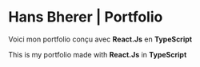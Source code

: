 # Hans Bherer | Portfolio
Voici mon portfolio conçu avec **React.Js** en **TypeScript**

This is my portfolio made with **React.Js** in **TypeScript**

